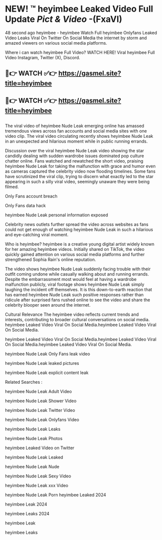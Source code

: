 # NEW! ™ heyimbee Leaked Video Full Update *Pict & Video* -(FxaVI)
48 second ago heyimbee - heyimbee Watch Full heyimbee Onlyfans Leaked Video Leaks Viral On Twitter On Social Media the internet by storm and amazed viewers on various social media platforms.

Where i can watch heyimbee Full Video? WATCH HERE! Viral heyimbee Full Video Instagram, Twitter (X), Discord.

## 🔴👉 WATCH ✅👉 https://gasmel.site?title=heyimbee
## 🔴👉 WATCH ✅👉 https://gasmel.site?title=heyimbee
##

The viral video of heyimbee Nude Leak emerging online has amassed tremendous views across fan accounts and social media sites with one video clip. The viral video circulating recently shows heyimbee Nude Leak in an unexpected and hilarious moment while in public running errands.


Discussion over the viral heyimbee Nude Leak video showing the star candidly dealing with sudden wardrobe issues dominated pop culture chatter online. Fans watched and rewatched the short video, praising heyimbee Nude Leak for taking the malfunction with grace and humor even as cameras captured the celebrity video now flooding timelines. Some fans have scrutinized the viral clip, trying to discern what exactly led to the star appearing in such a silly viral video, seemingly unaware they were being filmed.


Only Fans account breach

Only Fans data hack

heyimbee Nude Leak personal information exposed

Celebrity news outlets further spread the video across websites as fans could not get enough of watching heyimbee Nude Leak in such a hilarious and eye-catching viral moment.


Who is heyimbee? heyimbee is a creative young digital artist widely known for her amazing heyimbee videos. Initially shared on TikTok, the video quickly gained attention on various social media platforms and further strengthened Sophia Rain's online reputation.

The video shows heyimbee Nude Leak suddenly facing trouble with their outfit coming undone while casually walking about and running errands. Despite the embarrassment most would feel at having a wardrobe malfunction publicly, viral footage shows heyimbee Nude Leak simply laughing the incident off themselves. It is this down-to-earth reaction that has earned heyimbee Nude Leak such positive responses rather than ridicule after surprised fans rushed online to see the video and share the celebrity blooper seen around the internet.

Cultural Relevance The heyimbee video reflects current trends and interests, contributing to broader cultural conversations on social media.
heyimbee Leaked Video Viral On Social Media.heyimbee Leaked Video Viral On Social Media.

heyimbee Leaked Video Viral On Social Media.heyimbee Leaked Video Viral On Social Media.heyimbee Leaked Video Viral On Social Media.

heyimbee Nude Leak Only Fans leak video

heyimbee Nude Leak leaked pictures

heyimbee Nude Leak explicit content leak

Related Searches :


heyimbee Nude Leak Adult Video

heyimbee Nude Leak Shower Video

heyimbee Nude Leak Twitter Video

heyimbee Nude Leak Onlyfans Video

heyimbee Nude Leak Leaks

heyimbee Nude Leak Photos

heyimbee Leaked Video on Twitter

heyimbee Nude Leak Leaked

heyimbee Nude Leak Nude

heyimbee Nude Leak Sexy Video

heyimbee Nude Leak xxx Video

heyimbee Nude Leak Porn
heyimbee Leaked 2024

heyimbee Leak 2024

heyimbee Leaks 2024

heyimbee Leak

heyimbee Leaks
